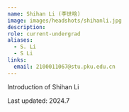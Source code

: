```yaml
---
name: Shihan Li (李世晗)
image: images/headshots/shihanli.jpg
description:
role: current-undergrad
aliases:
  - S. Li
  - S Li
links:
  email: 2100011067@stu.pku.edu.cn
---
```


Introduction of Shihan Li

Last updated: 2024.7

